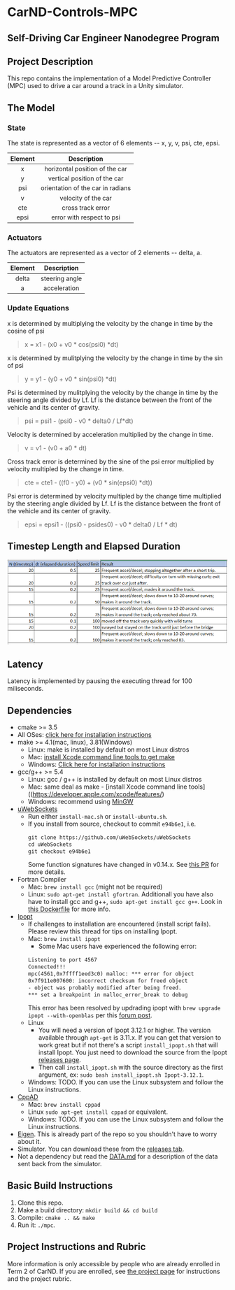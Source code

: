 # CarND-Controls-MPC
Self-Driving Car Engineer Nanodegree Program
---
## Project Description

This repo contains the implementation of a Model Predictive Controller (MPC) used to drive a car around a track in a Unity simulator.

## The Model
### State
The state is represented as a vector of 6 elements -- x, y, v, psi, cte, epsi.

| Element | Description |
|:-------------:|:------------------------:|
|x | horizontal position of the car|
|y | vertical position of the car|
|psi| orientation of the car in radians|
|v| velocity of the car|
|cte| cross track error|
|epsi| error with respect to psi|

### Actuators
The actuators are represented as a vector of 2 elements -- delta, a.

| Element | Description |
|:-------------:|:------------------------:|
|delta | steering angle|
|a | acceleration|

### Update Equations
x is determined by multiplying the velocity by the change in time by the cosine of psi
>x = x1 - (x0 + v0 * cos(psi0) *dt)

x is determined by mulitplying the velocity by the change in time by the sin of psi
>y = y1 - (y0 + v0 * sin(psi0) *dt)

Psi is determined by mulitplying the velocity by the change in time by the steering angle divided by Lf.  Lf is the distance between the front of the vehicle and its center of gravity. 
>psi = psi1 - (psi0 - v0 * delta0 / Lf*dt)

Velocity is determined by acceleration multiplied by the change in time.
>v = v1 - (v0 + a0 * dt)

Cross track error is determined by the sine of the psi error multiplied by velocity multipled by the change in time.
>cte = cte1 - ((f0 - y0) + (v0 * sin(epsi0) *dt))

Psi error is determined by velocity multipled by the change time multiplied by the steering angle divided by Lf.  Lf is the distance between the front of the vehicle and its center of gravity.
>epsi = epsi1 - ((psi0 - psides0) - v0 * delta0 / Lf * dt)
## Timestep Length and Elapsed Duration
![MPC Tuning Results](MPC-Tuning.png)

## Latency
Latency is implemented by pausing the executing thread for 100 miliseconds.

## Dependencies

* cmake >= 3.5
 * All OSes: [click here for installation instructions](https://cmake.org/install/)
* make >= 4.1(mac, linux), 3.81(Windows)
  * Linux: make is installed by default on most Linux distros
  * Mac: [install Xcode command line tools to get make](https://developer.apple.com/xcode/features/)
  * Windows: [Click here for installation instructions](http://gnuwin32.sourceforge.net/packages/make.htm)
* gcc/g++ >= 5.4
  * Linux: gcc / g++ is installed by default on most Linux distros
  * Mac: same deal as make - [install Xcode command line tools]((https://developer.apple.com/xcode/features/)
  * Windows: recommend using [MinGW](http://www.mingw.org/)
* [uWebSockets](https://github.com/uWebSockets/uWebSockets)
  * Run either `install-mac.sh` or `install-ubuntu.sh`.
  * If you install from source, checkout to commit `e94b6e1`, i.e.
    ```
    git clone https://github.com/uWebSockets/uWebSockets 
    cd uWebSockets
    git checkout e94b6e1
    ```
    Some function signatures have changed in v0.14.x. See [this PR](https://github.com/udacity/CarND-MPC-Project/pull/3) for more details.
* Fortran Compiler
  * Mac: `brew install gcc` (might not be required)
  * Linux: `sudo apt-get install gfortran`. Additionall you have also have to install gcc and g++, `sudo apt-get install gcc g++`. Look in [this Dockerfile](https://github.com/udacity/CarND-MPC-Quizzes/blob/master/Dockerfile) for more info.
* [Ipopt](https://projects.coin-or.org/Ipopt)
  * If challenges to installation are encountered (install script fails).  Please review this thread for tips on installing Ipopt.
  * Mac: `brew install ipopt`
       +  Some Mac users have experienced the following error:
       ```
       Listening to port 4567
       Connected!!!
       mpc(4561,0x7ffff1eed3c0) malloc: *** error for object 0x7f911e007600: incorrect checksum for freed object
       - object was probably modified after being freed.
       *** set a breakpoint in malloc_error_break to debug
       ```
       This error has been resolved by updrading ipopt with
       ```brew upgrade ipopt --with-openblas```
       per this [forum post](https://discussions.udacity.com/t/incorrect-checksum-for-freed-object/313433/19).
  * Linux
    * You will need a version of Ipopt 3.12.1 or higher. The version available through `apt-get` is 3.11.x. If you can get that version to work great but if not there's a script `install_ipopt.sh` that will install Ipopt. You just need to download the source from the Ipopt [releases page](https://www.coin-or.org/download/source/Ipopt/).
    * Then call `install_ipopt.sh` with the source directory as the first argument, ex: `sudo bash install_ipopt.sh Ipopt-3.12.1`. 
  * Windows: TODO. If you can use the Linux subsystem and follow the Linux instructions.
* [CppAD](https://www.coin-or.org/CppAD/)
  * Mac: `brew install cppad`
  * Linux `sudo apt-get install cppad` or equivalent.
  * Windows: TODO. If you can use the Linux subsystem and follow the Linux instructions.
* [Eigen](http://eigen.tuxfamily.org/index.php?title=Main_Page). This is already part of the repo so you shouldn't have to worry about it.
* Simulator. You can download these from the [releases tab](https://github.com/udacity/self-driving-car-sim/releases).
* Not a dependency but read the [DATA.md](./DATA.md) for a description of the data sent back from the simulator.


## Basic Build Instructions

1. Clone this repo.
2. Make a build directory: `mkdir build && cd build`
3. Compile: `cmake .. && make`
4. Run it: `./mpc`.

## Project Instructions and Rubric

More information is only accessible by people who are already enrolled in Term 2
of CarND. If you are enrolled, see [the project page](https://classroom.udacity.com/nanodegrees/nd013/parts/40f38239-66b6-46ec-ae68-03afd8a601c8/modules/f1820894-8322-4bb3-81aa-b26b3c6dcbaf/lessons/b1ff3be0-c904-438e-aad3-2b5379f0e0c3/concepts/1a2255a0-e23c-44cf-8d41-39b8a3c8264a)
for instructions and the project rubric.
